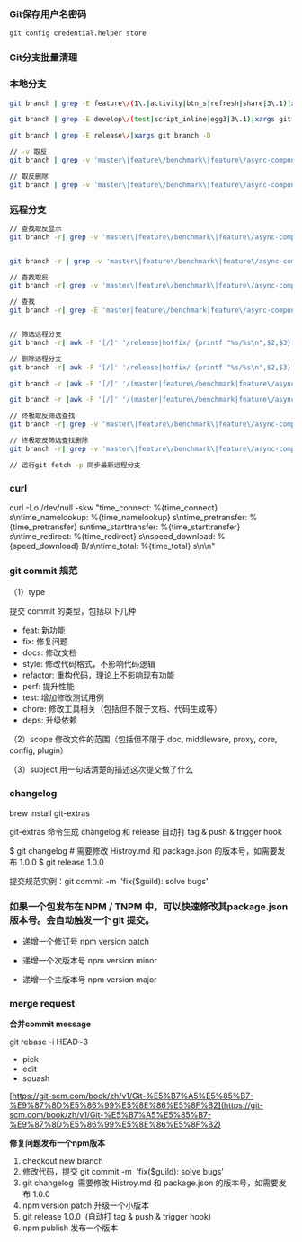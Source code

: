 
### Git保存用户名密码

```
git config credential.helper store
```


### Git分支批量清理


### 本地分支

```bash
git branch | grep -E feature\/(1\.|activity|btn_s|refresh|share|3\.1)|xargs git branch -D

git branch | grep -E develop\/(test|script_inline|egg3|3\.1)|xargs git branch -D

git branch | grep -E release\/|xargs git branch -D

// -v 取反
git branch | grep -v 'master\|feature\/benchmark\|feature\/async-component'

// 取反删除
git branch | grep -v 'master\|feature\/benchmark\|feature\/async-component'|xargs git branch -D
```

### 远程分支


```bash
// 查找取反显示
git branch -r| grep -v 'master\|feature\/benchmark\|feature\/async-component'


git branch -r | grep -v 'master\|feature\/benchmark\|feature\/async-component' | awk '{print $1}'

// 查找取反
git branch -r| grep -v 'master\|feature\/benchmark\|feature\/async-component\|develop\/stearmrender'

// 查找
git branch -r| grep -E 'master|feature\/benchmark|feature\/async-component|develop\/stearmrender'


// 筛选远程分支
git branch -r| awk -F '[/]' '/release|hotfix/ {printf "%s/%s\n",$2,$3}' 

// 删除远程分支
git branch -r| awk -F '[/]' '/release|hotfix/ {printf "%s/%s\n",$2,$3}'|xargs -i {} git push origin :{}

git branch -r |awk -F '[/]' '/(master|feature\/benchmark|feature\/async-component)/ {printf "%s/%s/%s\n", $2,$3,$4}' 

git branch -r |awk -F '[/]' '/(master|feature\/benchmark|feature\/async-component)/ {printf "%s/%s/%s\n", $2,$3,$4}' |xargs -I {} git push origin :{}

// 终极取反筛选查找
git branch -r| grep -v 'master\|feature\/benchmark\|feature\/async-component\|develop\/stearmrender'|awk -F '[/]' '/\// {printf "%s/%s\n", $2,$3}'

// 终极取反筛选查找删除
git branch -r| grep -v 'master\|feature\/benchmark\|feature\/async-component\|develop\/stearmrender'|awk -F '[/]' '/\// {printf "%s/%s\n", $2,$3}' |xargs -I {} git push origin :{}

// 运行git fetch -p 同步最新远程分支
```


### curl

curl -Lo /dev/null -skw "time_connect: %{time_connect} s\ntime_namelookup: %{time_namelookup} s\ntime_pretransfer: %{time_pretransfer} s\ntime_starttransfer: %{time_starttransfer} s\ntime_redirect: %{time_redirect} s\nspeed_download: %{speed_download} B/s\ntime_total: %{time_total} s\n\n"



### git commit 规范

（1）type

提交 commit 的类型，包括以下几种
* feat: 新功能
* fix: 修复问题
* docs: 修改文档
* style: 修改代码格式，不影响代码逻辑
* refactor: 重构代码，理论上不影响现有功能
* perf: 提升性能
* test: 增加修改测试用例
* chore: 修改工具相关（包括但不限于文档、代码生成等）
* deps: 升级依赖

（2）scope
修改文件的范围（包括但不限于 doc, middleware, proxy, core, config, plugin）

（3）subject
用一句话清楚的描述这次提交做了什么


### changelog

brew install git-extras

git-extras 命令生成 changelog 和 release 自动打 tag & push & trigger hook


$ git changelog # 需要修改 Histroy.md 和 package.json 的版本号，如需要发布 1.0.0 $ git release 1.0.0


提交规范实例：git commit -m  'fix($guild): solve bugs'




### 如果一个包发布在 NPM / TNPM 中，可以快速修改其package.json版本号。会自动触发一个 git 提交。

* 递增一个修订号 npm version patch

* 递增一个次版本号 npm version minor

* 递增一个主版本号 npm version major


### merge request

**合并commit message**

git rebase -i HEAD~3

- pick
- edit
- squash

[https://git-scm.com/book/zh/v1/Git-%E5%B7%A5%E5%85%B7-%E9%87%8D%E5%86%99%E5%8E%86%E5%8F%B2](https://git-scm.com/book/zh/v1/Git-%E5%B7%A5%E5%85%B7-%E9%87%8D%E5%86%99%E5%8E%86%E5%8F%B2)

**修复问题发布一个npm版本**

1. checkout new branch
2. 修改代码，提交 git commit -m  'fix($guild): solve bugs’
3. git changelog  需要修改 Histroy.md 和 package.json 的版本号，如需要发布 1.0.0
4. npm version patch 升级一个小版本
5. git release 1.0.0  (自动打 tag & push & trigger hook)
6. npm publish 发布一个版本
